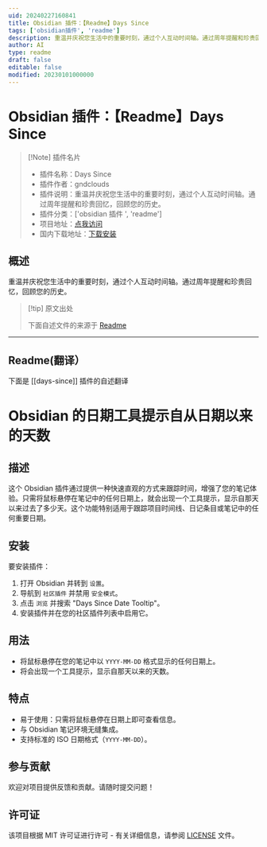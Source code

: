 ```yaml
---
uid: 20240227160841
title: Obsidian 插件：【Readme】Days Since
tags: ['obsidian插件', 'readme']
description: 重温并庆祝您生活中的重要时刻，通过个人互动时间轴。通过周年提醒和珍贵回忆，回顾您的历史。
author: AI
type: readme
draft: false
editable: false
modified: 20230101000000
---
```


# Obsidian 插件：【Readme】Days Since

> [!Note] 插件名片
> - 插件名称：Days Since
> - 插件作者：gndclouds
> - 插件说明：重温并庆祝您生活中的重要时刻，通过个人互动时间轴。通过周年提醒和珍贵回忆，回顾您的历史。
> - 插件分类：['obsidian 插件 ', 'readme']
> - 项目地址：[点我访问](https://github.com/gndclouds/days-since-obsidian)
> - 国内下载地址：[下载安装](https://pkmer.cn/products/plugin/pluginMarket/?days-since)

## 概述

重温并庆祝您生活中的重要时刻，通过个人互动时间轴。通过周年提醒和珍贵回忆，回顾您的历史。

> [!tip] 原文出处
>
>下面自述文件的来源于 [Readme](https://ghproxy.net/https://raw.githubusercontent.com/gndclouds/days-since-obsidian/main/README.md)

---

## Readme(翻译）

下面是 [[days-since]] 插件的自述翻译

# Obsidian 的日期工具提示自从日期以来的天数

## 描述

这个 Obsidian 插件通过提供一种快速直观的方式来跟踪时间，增强了您的笔记体验。只需将鼠标悬停在笔记中的任何日期上，就会出现一个工具提示，显示自那天以来过去了多少天。这个功能特别适用于跟踪项目时间线、日记条目或笔记中的任何重要日期。

## 安装

要安装插件：

1. 打开 Obsidian 并转到 `设置`。
2. 导航到 `社区插件` 并禁用 `安全模式`。
3. 点击 `浏览` 并搜索 "Days Since Date Tooltip"。
4. 安装插件并在您的社区插件列表中启用它。

## 用法

- 将鼠标悬停在您的笔记中以 `YYYY-MM-DD` 格式显示的任何日期上。
- 将会出现一个工具提示，显示自那天以来的天数。

## 特点

- 易于使用：只需将鼠标悬停在日期上即可查看信息。
- 与 Obsidian 笔记环境无缝集成。
- 支持标准的 ISO 日期格式（`YYYY-MM-DD`）。

## 参与贡献

欢迎对项目提供反馈和贡献。请随时提交问题！

## 许可证

该项目根据 MIT 许可证进行许可 - 有关详细信息，请参阅 [LICENSE](LICENSE) 文件。
